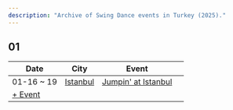 ```yaml
---
description: "Archive of Swing Dance events in Turkey (2025)."
---
```


## 01

| Date | City | Event | |
| --- | --- | --- | --- |
| 01-16 ~ 19 | [Istanbul](by_city.md#istanbul) | [Jumpin' at Istanbul](jumpin-at-istanbul-2025.md) |  |
| [+ Event](https://github.com/swingdance/events/issues/new?assignees=&labels=add+event&projects=&template=02-add_entity.yml&title=%5B2025%2Ftr_TR%5D%20%3CName%3E&region=tr_TR&province=&city=&org_id=&date_starts=2025-01-&date_ends=2025-01-)
